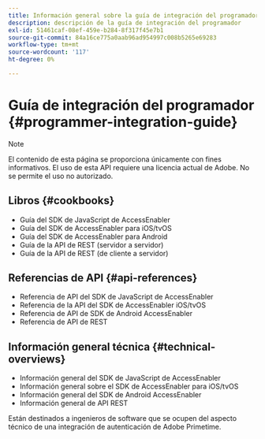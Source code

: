 ```yaml
---
title: Información general sobre la guía de integración del programador
description: descripción de la guía de integración del programador
exl-id: 51461caf-08ef-459e-b284-8f317f45e7b1
source-git-commit: 84a16ce775a0aab96ad954997c008b5265e69283
workflow-type: tm+mt
source-wordcount: '117'
ht-degree: 0%

---
```


# Guía de integración del programador {#programmer-integration-guide}


>[!NOTE]
>
>El contenido de esta página se proporciona únicamente con fines informativos. El uso de esta API requiere una licencia actual de Adobe. No se permite el uso no autorizado.
>

## Libros {#cookbooks}

* Guía del SDK de JavaScript de AccessEnabler
* Guía del SDK de AccessEnabler para iOS/tvOS
* Guía del SDK de AccessEnabler para Android
* Guía de la API de REST (servidor a servidor)
* Guía de la API de REST (de cliente a servidor)

## Referencias de API {#api-references}

* Referencia de API del SDK de JavaScript de AccessEnabler
* Referencia de la API del SDK de AccessEnabler iOS/tvOS
* Referencia de API de SDK de Android AccessEnabler
* Referencia de API de REST

## Información general técnica {#technical-overviews}

* Información general del SDK de JavaScript de AccessEnabler
* Información general sobre el SDK de AccessEnabler para iOS/tvOS
* Información general del SDK de Android AccessEnabler
* Información general de API REST

Están destinados a ingenieros de software que se ocupen del aspecto técnico de una integración de autenticación de Adobe Primetime.

<!--

>[!MORELIKETHIS]
>
>* Entitlement Flow
>* Programmer Use Cases
>* Error Reporting
>* Identifying Protected Resources
>* Temp Pass
>* Integrating the Media Token Verifier
>* User Metadata
>* Tracking Data in Adobe Primetime authentication
-->
